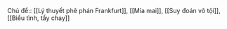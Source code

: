 Chủ đề:: [[Lý thuyết phê phán Frankfurt]], [[Mỉa mai]], [[Suy đoán vô tội]], [[Biểu tình, tẩy chay]]